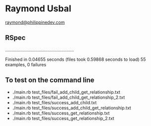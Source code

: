 # Raymond Usbal
raymond@philippinedev.com

## RSpec
.......................................................

Finished in 0.04655 seconds (files took 0.59868 seconds to load)
55 examples, 0 failures

## To test on the command line
- ./main.rb test_files/fail_add_child_get_relationship.txt
- ./main.rb test_files/fail_add_child_get_relationship_2.txt
- ./main.rb test_files/success_add_child.txt
- ./main.rb test_files/success_add_child_get_relationship.txt
- ./main.rb test_files/success_get_relationship.txt
- ./main.rb test_files/success_get_relationship_2.txt
